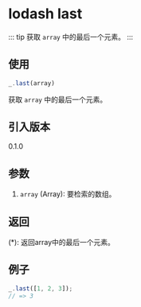 # lodash last

::: tip
获取 `array` 中的最后一个元素。
:::

## 使用

```javascript
_.last(array)
```

获取 `array` 中的最后一个元素。

## 引入版本

0.1.0

## 参数

1. `array` (Array): 要检索的数组。

## 返回

(*): 返回array中的最后一个元素。

## 例子

```javascript
_.last([1, 2, 3]);
// => 3
```
